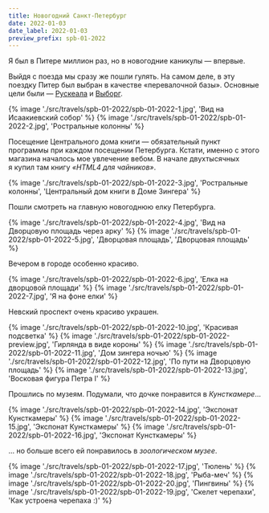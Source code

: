```yaml
---
title: Новогодний Санкт-Петербург
date: 2022-01-03
date_label: 2022-01-03
preview_prefix: spb-01-2022
---
```

Я был в Питере миллион раз, но в новогодние каникулы — впервые.

Выйдя с поезда мы сразу же пошли гулять. На самом деле, в эту поездку Питер был выбран в качестве «перевалочной базы». Основные цели были — [Рускеала](/travels/ruskeala-01-2022/) и [Выборг](/travels/vyborg-01-2022/).

{% image './src/travels/spb-01-2022/spb-01-2022-1.jpg', 'Вид на Исаакиевский собор' %}
{% image './src/travels/spb-01-2022/spb-01-2022-2.jpg', 'Ростральные колонны' %}

Посещение Центрального дома книги — обязательный пункт программы при каждом посещении Петербурга. Кстати, именно с этого магазина началось мое увлечение вебом. В начале двухтысячных я купил там книгу _«HTML4 для чайников»_.

{% image './src/travels/spb-01-2022/spb-01-2022-3.jpg', 'Ростральные колонны', 'Центральный дом книги в Доме Зингера' %}

Пошли смотреть на главную новогоднюю елку Петербурга.

{% image './src/travels/spb-01-2022/spb-01-2022-4.jpg', 'Вид на Дворцовую площадь через арку' %}
{% image './src/travels/spb-01-2022/spb-01-2022-5.jpg', 'Дворцовая площадь', 'Дворцовая площадь' %}

Вечером в городе особенно красиво.

{% image './src/travels/spb-01-2022/spb-01-2022-6.jpg', 'Елка на дворцовой площади' %}
{% image './src/travels/spb-01-2022/spb-01-2022-7.jpg', 'Я на фоне елки' %}

Невский проспект очень красиво украшен.

{% image './src/travels/spb-01-2022/spb-01-2022-10.jpg', 'Красивая подсветка' %}
{% image './src/travels/spb-01-2022/spb-01-2022-preview.jpg', 'Гирлянда в виде короны' %}
{% image './src/travels/spb-01-2022/spb-01-2022-11.jpg', 'Дом зингера ночью' %}
{% image './src/travels/spb-01-2022/spb-01-2022-12.jpg', 'По пути на Дворцовую площадь' %}
{% image './src/travels/spb-01-2022/spb-01-2022-13.jpg', 'Восковая фигура Петра I' %}

Прошлись по музеям. Подумали, что дочке понравится в _Кунсткамере_...

{% image './src/travels/spb-01-2022/spb-01-2022-14.jpg', 'Экспонат Кунсткамеры' %}
{% image './src/travels/spb-01-2022/spb-01-2022-15.jpg', 'Экспонат Кунсткамеры' %}
{% image './src/travels/spb-01-2022/spb-01-2022-16.jpg', 'Экспонат Кунсткамеры' %}


... но больше всего ей понравилось в _зоологическом музее_.

{% image './src/travels/spb-01-2022/spb-01-2022-17.jpg', 'Тюлень' %}
{% image './src/travels/spb-01-2022/spb-01-2022-18.jpg', 'Рыба-меч' %}
{% image './src/travels/spb-01-2022/spb-01-2022-20.jpg', 'Пингвины' %}
{% image './src/travels/spb-01-2022/spb-01-2022-19.jpg', 'Скелет черепахи', 'Как устроена черепаха :)' %}
